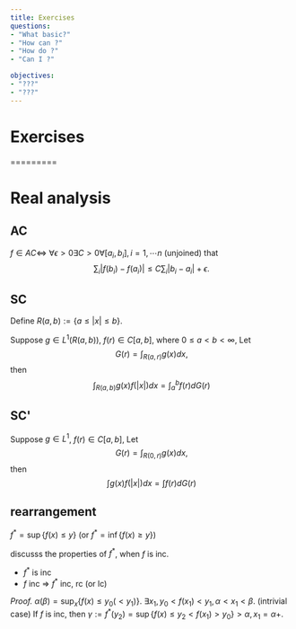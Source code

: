 ```yaml
---
title: Exercises
questions:
- "What basic?"
- "How can ?"
- "How do ?"
- "Can I ?"

objectives:
- "???"
- "???"
---
```

# Exercises
=========

# Real analysis

## AC
$f\in AC \iff$ $\forall\epsilon>0\exists C>0\forall [a_i,b_i],i=1,\cdots n$ (unjoined) that 
$$\sum_i |f(b_{i})-f(a_{i})|\leq C\sum_i |b_{i}-a_{i}|+\epsilon.$$


## SC
Define $R(a,b):=\{a\leq |x|\leq b\}$.

Suppose $g\in L^1(R(a,b))$, $f(r)\in C[a,b]$, where $0\leq a<b<\infty$, Let
$$G(r)=\int_{R(a,r)} g(x) dx,$$
then 
$$\int_{R(a,b)} g(x)f(|x|)dx=\int_a^b f(r)dG(r)$$


## SC'
Suppose $g\in L^1$, $f(r)\in C[a,b]$, Let
$$G(r)=\int_{R(0,r)} g(x) dx,$$
then 
$$\int g(x)f(|x|)dx=\int f(r)dG(r)$$



## rearrangement

$f^*=\sup\{f(x)\leq y\}$ (or $f^*=\inf\{f(x)\geq y\}$)

discusss the properties of $f^*$, when $f$ is inc.

* $f^*$ is inc
* $f$ inc $\Rightarrow$ $f^*$ inc, rc (or lc)

*Proof.*
$\alpha(\beta)=\sup_x\{f(x)\leq y_0(<y_1)\}$. $\exists x_1,y_0<f(x_1)< y_1, \alpha<x_1<\beta$. (intrivial case)
If $f$ is inc, then $\gamma:=f^*(y_2)=\sup\{f(x) \leq y_2< f(x_1)>y_0\}>\alpha,x_1=\alpha+$.